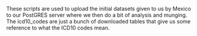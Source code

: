 These scripts are used to upload the initial datasets given to us by Mexico to our PostGRES server where we then do a bit of analysis and munging. The icd10_codes are just a bunch of downloaded tables that give us some reference to what the ICD10 codes mean.
